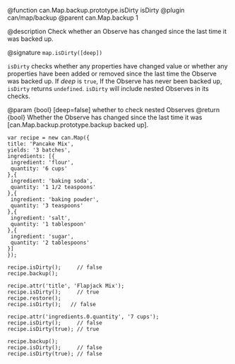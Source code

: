 @function can.Map.backup.prototype.isDirty isDirty
@plugin can/map/backup
@parent can.Map.backup 1

@description Check whether an Observe has changed since the last time it was backed up.

@signature `map.isDirty([deep])`

`isDirty` checks whether any properties have changed value or whether any properties have
been added or removed since the last time the Observe was backed up. If _deep_ is `true`,
If the Observe has never been backed up, `isDirty` returns `undefined`.
`isDirty` will include nested Observes in its checks.

@param {bool} [deep=false] whether to check nested Observes
@return {bool} Whether the Observe has changed since the last time it was [can.Map.backup.prototype.backup backed up].

```
var recipe = new can.Map({
title: 'Pancake Mix',
yields: '3 batches',
ingredients: [{
 ingredient: 'flour',
 quantity: '6 cups'
},{
 ingredient: 'baking soda',
 quantity: '1 1/2 teaspoons'
},{
 ingredient: 'baking powder',
 quantity: '3 teaspoons'
},{
 ingredient: 'salt',
 quantity: '1 tablespoon'
},{
 ingredient: 'sugar',
 quantity: '2 tablespoons'
}]
});

recipe.isDirty();     // false
recipe.backup();

recipe.attr('title', 'Flapjack Mix');
recipe.isDirty();     // true
recipe.restore();
recipe.isDirty();   // false

recipe.attr('ingredients.0.quantity', '7 cups');
recipe.isDirty();     // false
recipe.isDirty(true); // true

recipe.backup();
recipe.isDirty();     // false
recipe.isDirty(true); // false
```